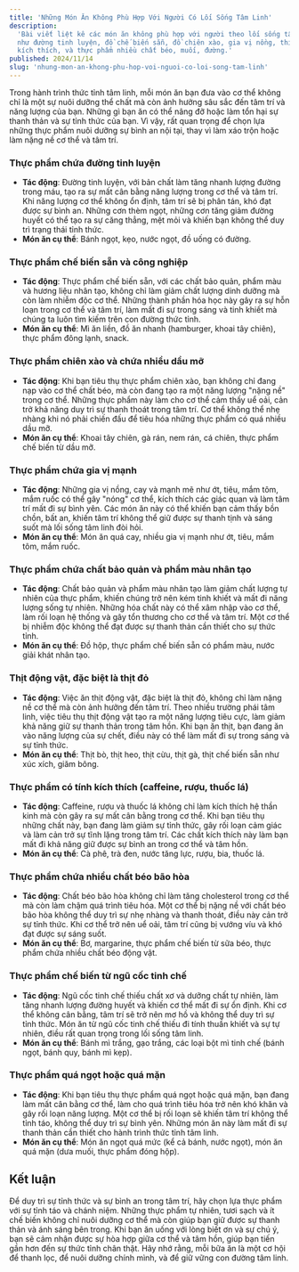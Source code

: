 ```yaml
---
title: 'Những Món Ăn Không Phù Hợp Với Người Có Lối Sống Tâm Linh'
description:
  'Bài viết liệt kê các món ăn không phù hợp với người theo lối sống tâm linh,
  như đường tinh luyện, đồ chế biến sẵn, đồ chiên xào, gia vị nồng, thịt, chất
  kích thích, và thực phẩm nhiều chất béo, muối, đường.'
published: 2024/11/14
slug: 'nhung-mon-an-khong-phu-hop-voi-nguoi-co-loi-song-tam-linh'
---
```


Trong hành trình thức tỉnh tâm linh, mỗi món ăn bạn đưa vào cơ thể không chỉ là
một sự nuôi dưỡng thể chất mà còn ảnh hưởng sâu sắc đến tâm trí và năng lượng
của bạn. Những gì bạn ăn có thể nâng đỡ hoặc làm tổn hại sự thanh thản và sự
tỉnh thức của bạn. Vì vậy, rất quan trọng để chọn lựa những thực phẩm nuôi dưỡng
sự bình an nội tại, thay vì làm xáo trộn hoặc làm nặng nề cơ thể và tâm trí.

### Thực phẩm chứa đường tinh luyện

- **Tác động**: Đường tinh luyện, với bản chất làm tăng nhanh lượng đường trong
  máu, tạo ra sự mất cân bằng năng lượng trong cơ thể và tâm trí. Khi năng lượng
  cơ thể không ổn định, tâm trí sẽ bị phân tán, khó đạt được sự bình an. Những
  cơn thèm ngọt, những cơn tăng giảm đường huyết có thể tạo ra sự căng thẳng,
  mệt mỏi và khiến bạn không thể duy trì trạng thái tỉnh thức.
- **Món ăn cụ thể**: Bánh ngọt, kẹo, nước ngọt, đồ uống có đường.

### Thực phẩm chế biến sẵn và công nghiệp

- **Tác động**: Thực phẩm chế biến sẵn, với các chất bảo quản, phẩm màu và hương
  liệu nhân tạo, không chỉ làm giảm chất lượng dinh dưỡng mà còn làm nhiễm độc
  cơ thể. Những thành phần hóa học này gây ra sự hỗn loạn trong cơ thể và tâm
  trí, làm mất đi sự trong sáng và tinh khiết mà chúng ta luôn tìm kiếm trên con
  đường thức tỉnh.
- **Món ăn cụ thể**: Mì ăn liền, đồ ăn nhanh (hamburger, khoai tây chiên), thực
  phẩm đông lạnh, snack.

### Thực phẩm chiên xào và chứa nhiều dầu mỡ

- **Tác động**: Khi bạn tiêu thụ thực phẩm chiên xào, bạn không chỉ đang nạp vào
  cơ thể chất béo, mà còn đang tạo ra một năng lượng "nặng nề" trong cơ thể.
  Những thực phẩm này làm cho cơ thể cảm thấy uể oải, cản trở khả năng duy trì
  sự thanh thoát trong tâm trí. Cơ thể không thể nhẹ nhàng khi nó phải chiến đấu
  để tiêu hóa những thực phẩm có quá nhiều dầu mỡ.
- **Món ăn cụ thể**: Khoai tây chiên, gà rán, nem rán, cá chiên, thực phẩm chế
  biến từ dầu mỡ.

### Thực phẩm chứa gia vị mạnh

- **Tác động**: Những gia vị nồng, cay và mạnh mẽ như ớt, tiêu, mắm tôm, mắm
  ruốc có thể gây "nóng" cơ thể, kích thích các giác quan và làm tâm trí mất đi
  sự bình yên. Các món ăn này có thể khiến bạn cảm thấy bồn chồn, bất an, khiến
  tâm trí không thể giữ được sự thanh tịnh và sáng suốt mà lối sống tâm linh đòi
  hỏi.
- **Món ăn cụ thể**: Món ăn quá cay, nhiều gia vị mạnh như ớt, tiêu, mắm tôm,
  mắm ruốc.

### Thực phẩm chứa chất bảo quản và phẩm màu nhân tạo

- **Tác động**: Chất bảo quản và phẩm màu nhân tạo làm giảm chất lượng tự nhiên
  của thực phẩm, khiến chúng trở nên kém tinh khiết và mất đi năng lượng sống tự
  nhiên. Những hóa chất này có thể xâm nhập vào cơ thể, làm rối loạn hệ thống và
  gây tổn thương cho cơ thể và tâm trí. Một cơ thể bị nhiễm độc không thể đạt
  được sự thanh thản cần thiết cho sự thức tỉnh.
- **Món ăn cụ thể**: Đồ hộp, thực phẩm chế biến sẵn có phẩm màu, nước giải khát
  nhân tạo.

### Thịt động vật, đặc biệt là thịt đỏ

- **Tác động**: Việc ăn thịt động vật, đặc biệt là thịt đỏ, không chỉ làm nặng
  nề cơ thể mà còn ảnh hưởng đến tâm trí. Theo nhiều trường phái tâm linh, việc
  tiêu thụ thịt động vật tạo ra một năng lượng tiêu cực, làm giảm khả năng giữ
  sự thanh thản trong tâm hồn. Khi bạn ăn thịt, bạn đang ăn vào năng lượng của
  sự chết, điều này có thể làm mất đi sự trong sáng và sự tỉnh thức.
- **Món ăn cụ thể**: Thịt bò, thịt heo, thịt cừu, thịt gà, thịt chế biến sẵn như
  xúc xích, giăm bông.

### Thực phẩm có tính kích thích (caffeine, rượu, thuốc lá)

- **Tác động**: Caffeine, rượu và thuốc lá không chỉ làm kích thích hệ thần kinh
  mà còn gây ra sự mất cân bằng trong cơ thể. Khi bạn tiêu thụ những chất này,
  bạn đang làm giảm sự tỉnh thức, gây rối loạn cảm giác và làm cản trở sự tĩnh
  lặng trong tâm trí. Các chất kích thích này làm bạn mất đi khả năng giữ được
  sự bình an trong cơ thể và tâm hồn.
- **Món ăn cụ thể**: Cà phê, trà đen, nước tăng lực, rượu, bia, thuốc lá.

### Thực phẩm chứa nhiều chất béo bão hòa

- **Tác động**: Chất béo bão hòa không chỉ làm tăng cholesterol trong cơ thể mà
  còn làm chậm quá trình tiêu hóa. Một cơ thể bị nặng nề với chất béo bão hòa
  không thể duy trì sự nhẹ nhàng và thanh thoát, điều này cản trở sự tỉnh thức.
  Khi cơ thể trở nên uể oải, tâm trí cũng bị vướng víu và khó đạt được sự sáng
  suốt.
- **Món ăn cụ thể**: Bơ, margarine, thực phẩm chế biến từ sữa béo, thực phẩm
  chứa nhiều chất béo động vật.

### Thực phẩm chế biến từ ngũ cốc tinh chế

- **Tác động**: Ngũ cốc tinh chế thiếu chất xơ và dưỡng chất tự nhiên, làm tăng
  nhanh lượng đường huyết và khiến cơ thể mất đi sự ổn định. Khi cơ thể không
  cân bằng, tâm trí sẽ trở nên mơ hồ và không thể duy trì sự tỉnh thức. Món ăn
  từ ngũ cốc tinh chế thiếu đi tính thuần khiết và sự tự nhiên, điều rất quan
  trọng trong lối sống tâm linh.
- **Món ăn cụ thể**: Bánh mì trắng, gạo trắng, các loại bột mì tinh chế (bánh
  ngọt, bánh quy, bánh mì kẹp).

### Thực phẩm quá ngọt hoặc quá mặn

- **Tác động**: Khi bạn tiêu thụ thực phẩm quá ngọt hoặc quá mặn, bạn đang làm
  mất cân bằng cơ thể, làm cho quá trình tiêu hóa trở nên khó khăn và gây rối
  loạn năng lượng. Một cơ thể bị rối loạn sẽ khiến tâm trí không thể tỉnh táo,
  không thể duy trì sự bình yên. Những món ăn này làm mất đi sự thanh thản cần
  thiết cho hành trình thức tỉnh tâm linh.
- **Món ăn cụ thể**: Món ăn ngọt quá mức (kể cả bánh, nước ngọt), món ăn quá mặn
  (dưa muối, thực phẩm đóng hộp).

## Kết luận

Để duy trì sự tỉnh thức và sự bình an trong tâm trí, hãy chọn lựa thực phẩm với
sự tỉnh táo và chánh niệm. Những thực phẩm tự nhiên, tươi sạch và ít chế biến
không chỉ nuôi dưỡng cơ thể mà còn giúp bạn giữ được sự thanh thản và ánh sáng
bên trong. Khi bạn ăn uống với lòng biết ơn và sự chú ý, bạn sẽ cảm nhận được sự
hòa hợp giữa cơ thể và tâm hồn, giúp bạn tiến gần hơn đến sự thức tỉnh chân
thật. Hãy nhớ rằng, mỗi bữa ăn là một cơ hội để thanh lọc, để nuôi dưỡng chính
mình, và để giữ vững con đường tâm linh.
